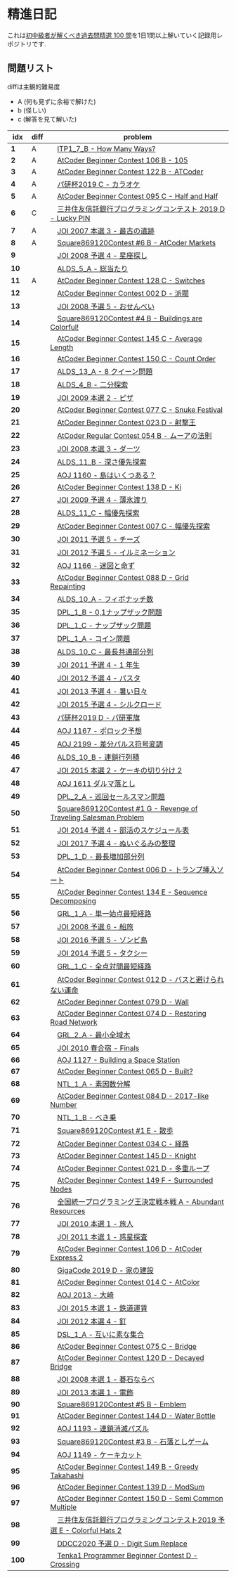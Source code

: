 # 精進日記
 これは[初中級者が解くべき過去問精選 100 問](https://qiita.com/e869120/items/eb50fdaece12be418faa#2-3-%E5%88%86%E9%87%8E%E5%88%A5%E5%88%9D%E4%B8%AD%E7%B4%9A%E8%80%85%E3%81%8C%E8%A7%A3%E3%81%8F%E3%81%B9%E3%81%8D%E9%81%8E%E5%8E%BB%E5%95%8F%E7%B2%BE%E9%81%B8-100-%E5%95%8F)を1日1問以上解いていく記録用レポジトリです. 

## 問題リスト  
diffは主観的難易度  
- A (何も見ずに余裕で解けた)
- b (怪しい)
- c (解答を見て解いた)  

| idx | diff | problem |
| --- | --- | --- |
|**1**|A |　[ITP1_7_B - How Many Ways?](http://judge.u-aizu.ac.jp/onlinejudge/description.jsp?id=ITP1_7_B&lang=ja)|
|**2**|A|　[AtCoder Beginner Contest 106 B - 105](https://atcoder.jp/contests/abc106/tasks/abc106_b)|
|**3**|A |　[AtCoder Beginner Contest 122 B - ATCoder](https://atcoder.jp/contests/abc122/tasks/abc122_b)|
|**4**|A |　[パ研杯2019 C - カラオケ](https://atcoder.jp/contests/pakencamp-2019-day3/tasks/pakencamp_2019_day3_c)|
|**5**|A |　[AtCoder Beginner Contest 095 C - Half and Half](https://atcoder.jp/contests/abc095/tasks/arc096_a)|
|**6**|C |　[三井住友信託銀行プログラミングコンテスト 2019 D - Lucky PIN](https://atcoder.jp/contests/sumitrust2019/tasks/sumitb2019_d)|
|**7**|A |　[JOI 2007 本選 3 - 最古の遺跡](https://atcoder.jp/contests/joi2007ho/tasks/joi2007ho_c)|
|**8**|A |　[Square869120Contest #6 B - AtCoder Markets](https://atcoder.jp/contests/s8pc-6/tasks/s8pc_6_b)|
|**9**| |　[JOI 2008 予選 4 - 星座探し](https://atcoder.jp/contests/joi2008yo/tasks/joi2008yo_d)|
|**10**| |　[ALDS_5_A - 総当たり](http://judge.u-aizu.ac.jp/onlinejudge/description.jsp?id=ALDS1_5_A&lang=ja)|
|**11**|A |　[AtCoder Beginner Contest 128 C - Switches](https://atcoder.jp/contests/abc128/tasks/abc128_c)|
|**12**| |　[AtCoder Beginner Contest 002 D - 派閥](https://atcoder.jp/contests/abc002/tasks/abc002_4)|
|**13**| |　[JOI 2008 予選 5 - おせんべい](https://atcoder.jp/contests/joi2008yo/tasks/joi2008yo_e)|
|**14**| |　[Square869120Contest #4 B - Buildings are Colorful!](https://atcoder.jp/contests/s8pc-4/tasks/s8pc_4_b)|
|**15**| |　[AtCoder Beginner Contest 145 C - Average Length](https://atcoder.jp/contests/abc145/tasks/abc145_c)|
|**16**| |　[AtCoder Beginner Contest 150 C - Count Order](https://atcoder.jp/contests/abc150/tasks/abc150_c)|
|**17**| |　[ALDS_13_A - 8 クイーン問題](http://judge.u-aizu.ac.jp/onlinejudge/description.jsp?id=ALDS1_13_A&lang=ja)|
|**18**| |　[ALDS_4_B - 二分探索](http://judge.u-aizu.ac.jp/onlinejudge/description.jsp?id=ALDS1_4_B&lang=ja)|
|**19**| |　[JOI 2009 本選 2 - ピザ](https://atcoder.jp/contests/joi2009ho/tasks/joi2009ho_b)|
|**20**| |　[AtCoder Beginner Contest 077 C - Snuke Festival](https://atcoder.jp/contests/abc077/tasks/arc084_a)|
|**21**| |　[AtCoder Beginner Contest 023 D - 射撃王](https://atcoder.jp/contests/abc023/tasks/abc023_d)|
|**22**| |　[AtCoder Regular Contest 054 B - ムーアの法則](https://atcoder.jp/contests/arc054/tasks/arc054_b)|
|**23**| |　[JOI 2008 本選 3 - ダーツ](https://atcoder.jp/contests/joi2008ho/tasks/joi2008ho_c)|
|**24**| |　[ALDS_11_B - 深さ優先探索](http://judge.u-aizu.ac.jp/onlinejudge/description.jsp?id=ALDS1_11_B)|
|**25**| |　[AOJ 1160 - 島はいくつある？](http://judge.u-aizu.ac.jp/onlinejudge/description.jsp?id=1160&lang=jp)|
|**26**| |　[AtCoder Beginner Contest 138 D - Ki](https://atcoder.jp/contests/abc138/tasks/abc138_d)|
|**27**| |　[JOI 2009 予選 4 - 薄氷渡り](https://atcoder.jp/contests/joi2009yo/tasks/joi2009yo_d)|
|**28**| |　[ALDS_11_C - 幅優先探索](http://judge.u-aizu.ac.jp/onlinejudge/description.jsp?id=ALDS1_11_C&lang=ja)|
|**29**| |　[AtCoder Beginner Contest 007 C - 幅優先探索](https://atcoder.jp/contests/abc007/tasks/abc007_3)|
|**30**| |　[JOI 2011 予選 5 - チーズ](https://atcoder.jp/contests/joi2011yo/tasks/joi2011yo_e)|
|**31**| |　[JOI 2012 予選 5 - イルミネーション](https://atcoder.jp/contests/joi2012yo/tasks/joi2012yo_e)|
|**32**| |　[AOJ 1166 - 迷図と命ず](http://judge.u-aizu.ac.jp/onlinejudge/description.jsp?id=1166&lang=jp)|
|**33**| |　[AtCoder Beginner Contest 088 D - Grid Repainting](https://atcoder.jp/contests/abc088/tasks/abc088_d)|
|**34**| |　[ALDS_10_A - フィボナッチ数](http://judge.u-aizu.ac.jp/onlinejudge/description.jsp?id=ALDS1_10_A&lang=ja)|
|**35**| |　[DPL_1_B - 0,1ナップザック問題](http://judge.u-aizu.ac.jp/onlinejudge/description.jsp?id=DPL_1_B&lang=ja)|
|**36**| |　[DPL_1_C - ナップザック問題](http://judge.u-aizu.ac.jp/onlinejudge/description.jsp?id=DPL_1_C&lang=ja)|
|**37**| |　[DPL_1_A - コイン問題](http://judge.u-aizu.ac.jp/onlinejudge/description.jsp?id=DPL_1_A&lang=ja)|
|**38**| |　[ALDS_10_C - 最長共通部分列](http://judge.u-aizu.ac.jp/onlinejudge/description.jsp?id=ALDS1_10_C&lang=ja)|
|**39**| |　[JOI 2011 予選 4 - 1 年生](https://atcoder.jp/contests/joi2011yo/tasks/joi2011yo_d)|
|**40**| |　[JOI 2012 予選 4 - パスタ](https://atcoder.jp/contests/joi2012yo/tasks/joi2012yo_d)|
|**41**| |　[JOI 2013 予選 4 - 暑い日々](https://atcoder.jp/contests/joi2013yo/tasks/joi2013yo_d)|
|**42**| |　[JOI 2015 予選 4 - シルクロード](https://atcoder.jp/contests/joi2015yo/tasks/joi2015yo_d)|
|**43**| |　[パ研杯2019 D - パ研軍旗](https://atcoder.jp/contests/pakencamp-2019-day3/tasks/pakencamp_2019_day3_d)|
|**44**| |　[AOJ 1167 - ポロック予想](http://judge.u-aizu.ac.jp/onlinejudge/description.jsp?id=1167&lang=jp)|
|**45**| |　[AOJ 2199 - 差分パルス符号変調](http://judge.u-aizu.ac.jp/onlinejudge/description.jsp?id=2199&lang=jp)|
|**46**| |　[ALDS_10_B - 連鎖行列積](http://judge.u-aizu.ac.jp/onlinejudge/description.jsp?id=ALDS1_10_B&lang=ja)|
|**47**| |　[JOI 2015 本選 2 - ケーキの切り分け 2](https://atcoder.jp/contests/joi2015ho/tasks/joi2015ho_b)|
|**48**| |　[AOJ 1611 ダルマ落とし](http://judge.u-aizu.ac.jp/onlinejudge/description.jsp?id=1611&lang=jp)|
|**49**| |　[DPL_2_A - 巡回セールスマン問題](http://judge.u-aizu.ac.jp/onlinejudge/description.jsp?id=DPL_2_A&lang=ja)|
|**50**| |　[Square869120Contest #1 G - Revenge of Traveling Salesman Problem](https://atcoder.jp/contests/s8pc-1/tasks/s8pc_1_g)|
|**51**| |　[JOI 2014 予選 4 - 部活のスケジュール表](https://atcoder.jp/contests/joi2014yo/tasks/joi2014yo_d)|
|**52**| |　[JOI 2017 予選 4 - ぬいぐるみの整理](https://atcoder.jp/contests/joi2017yo/tasks/joi2017yo_d)|
|**53**| |　[DPL_1_D - 最長増加部分列](http://judge.u-aizu.ac.jp/onlinejudge/description.jsp?id=DPL_1_D&lang=ja)|
|**54**| |　[AtCoder Beginner Contest 006 D - トランプ挿入ソート](https://atcoder.jp/contests/abc006/tasks/abc006_4)|
|**55**| |　[AtCoder Beginner Contest 134 E - Sequence Decomposing](https://atcoder.jp/contests/abc134/tasks/abc134_e)|
|**56**| |　[GRL_1_A - 単一始点最短経路](http://judge.u-aizu.ac.jp/onlinejudge/description.jsp?id=GRL_1_A&lang=ja)|
|**57**| |　[JOI 2008 予選 6 - 船旅](https://atcoder.jp/contests/joi2008yo/tasks/joi2008yo_f)|
|**58**| |　[JOI 2016 予選 5 - ゾンビ島](https://atcoder.jp/contests/joi2016yo/tasks/joi2016yo_e)|
|**59**| |　[JOI 2014 予選 5 - タクシー](https://atcoder.jp/contests/joi2014yo/tasks/joi2014yo_e)|
|**60**| |　[GRL_1_C - 全点対間最短経路](http://judge.u-aizu.ac.jp/onlinejudge/description.jsp?id=GRL_1_C&lang=ja)|
|**61**| |　[AtCoder Beginner Contest 012 D - バスと避けられない運命](https://atcoder.jp/contests/abc012/tasks/abc012_4)|
|**62**| |　[AtCoder Beginner Contest 079 D - Wall](https://atcoder.jp/contests/abc079/tasks/abc079_d)|
|**63**| |　[AtCoder Beginner Contest 074 D - Restoring Road Network](https://atcoder.jp/contests/abc074/tasks/arc083_b)|
|**64**| |　[GRL_2_A - 最小全域木](http://judge.u-aizu.ac.jp/onlinejudge/description.jsp?id=GRL_2_A&lang=ja)|
|**65**| |　[JOI 2010 春合宿 - Finals](https://atcoder.jp/contests/joisc2010/tasks/joisc2010_finals)|
|**66**| |　[AOJ 1127 - Building a Space Station](http://judge.u-aizu.ac.jp/onlinejudge/description.jsp?id=1127)|
|**67**| |　[AtCoder Beginner Contest 065 D - Built?](https://atcoder.jp/contests/abc065/tasks/arc076_b)|
|**68**| |　[NTL_1_A - 素因数分解](http://judge.u-aizu.ac.jp/onlinejudge/description.jsp?id=NTL_1_A&lang=ja)|
|**69**| |　[AtCoder Beginner Contest 084 D - 2017-like Number](https://atcoder.jp/contests/abc084/tasks/abc084_d)|
|**70**| |　[NTL_1_B - べき乗](http://judge.u-aizu.ac.jp/onlinejudge/description.jsp?id=NTL_1_B&lang=ja)|
|**71**| |　[Square869120Contest #1 E - 散歩](https://atcoder.jp/contests/s8pc-1/tasks/s8pc_1_e)|
|**72**| |　[AtCoder Beginner Contest 034 C - 経路](https://atcoder.jp/contests/abc034/tasks/abc034_c)|
|**73**| |　[AtCoder Beginner Contest 145 D - Knight](https://atcoder.jp/contests/abc145/tasks/abc145_d)|
|**74**| |　[AtCoder Beginner Contest 021 D - 多重ループ](https://atcoder.jp/contests/abc021/tasks/abc021_d)|
|**75**| |　[AtCoder Beginner Contest 149 F - Surrounded Nodes](https://atcoder.jp/contests/abc149/tasks/abc149_f)|
|**76**| |　[全国統一プログラミング王決定戦本戦 A - Abundant Resources](https://atcoder.jp/contests/nikkei2019-final/tasks/nikkei2019_final_a)|
|**77**| |　[JOI 2010 本選 1 - 旅人](https://atcoder.jp/contests/joi2010ho/tasks/joi2010ho_a)|
|**78**| |　[JOI 2011 本選 1 - 惑星探査](https://atcoder.jp/contests/joi2011ho/tasks/joi2011ho1)|
|**79**| |　[AtCoder Beginner Contest 106 D - AtCoder Express 2](https://atcoder.jp/contests/abc106/tasks/abc106_d)|
|**80**| |　[GigaCode 2019 D - 家の建設](https://atcoder.jp/contests/gigacode-2019/tasks/gigacode_2019_d)|
|**81**| |　[AtCoder Beginner Contest 014 C - AtColor](https://atcoder.jp/contests/abc014/tasks/abc014_3)|
|**82**| |　[AOJ 2013 - 大崎](http://judge.u-aizu.ac.jp/onlinejudge/description.jsp?id=2013)|
|**83**| |　[JOI 2015 本選 1 - 鉄道運賃](https://atcoder.jp/contests/joi2015ho/tasks/joi2015ho_a)|
|**84**| |　[JOI 2012 本選 4 - 釘](https://atcoder.jp/contests/joi2012ho/tasks/joi2012ho4)|
|**85**| |　[DSL_1_A - 互いに素な集合](http://judge.u-aizu.ac.jp/onlinejudge/description.jsp?id=DSL_1_A&lang=ja)|
|**86**| |　[AtCoder Beginner Contest 075 C - Bridge](https://atcoder.jp/contests/abc075/tasks/abc075_c?lang=ja)|
|**87**| |　[AtCoder Beginner Contest 120 D - Decayed Bridge](https://atcoder.jp/contests/abc120/tasks/abc120_d)|
|**88**| |　[JOI 2008 本選 1 - 碁石ならべ](https://atcoder.jp/contests/joi2008ho/tasks/joi2008ho_a)|
|**89**| |　[JOI 2013 本選 1 - 電飾](https://atcoder.jp/contests/joi2013ho/tasks/joi2013ho1)|
|**90**| |　[Square869120Contest #5 B - Emblem](https://atcoder.jp/contests/s8pc-5/tasks/s8pc_5_b)|
|**91**| |　[AtCoder Beginner Contest 144 D - Water Bottle](https://atcoder.jp/contests/abc144/tasks/abc144_d)|
|**92**| |　[AOJ 1193 - 連鎖消滅パズル](http://judge.u-aizu.ac.jp/onlinejudge/description.jsp?id=1193&lang=jp)|
|**93**| |　[Square869120Contest #3 B - 石落としゲーム](https://atcoder.jp/contests/s8pc-3/tasks/s8pc_3_b)|
|**94**| |　[AOJ 1149 - ケーキカット](http://judge.u-aizu.ac.jp/onlinejudge/description.jsp?id=1149&lang=jp)|
|**95**| |　[AtCoder Beginner Contest 149 B - Greedy Takahashi](https://atcoder.jp/contests/abc149/tasks/abc149_b)|
|**96**| |　[AtCoder Beginner Contest 139 D - ModSum](https://atcoder.jp/contests/abc139/tasks/abc139_d)|
|**97**| |　[AtCoder Beginner Contest 150 D - Semi Common Multiple](https://atcoder.jp/contests/abc150/tasks/abc150_d)|
|**98**| |　[三井住友信託銀行プログラミングコンテスト2019 予選 E - Colorful Hats 2](https://atcoder.jp/contests/sumitrust2019/tasks/sumitb2019_e)|
|**99**| |　[DDCC2020 予選 D - Digit Sum Replace](https://atcoder.jp/contests/ddcc2020-qual/tasks/ddcc2020_qual_d)|
|**100**| |　[Tenka1 Programmer Beginner Contest D - Crossing](https://atcoder.jp/contests/tenka1-2018-beginner/tasks/tenka1_2018_d)|
